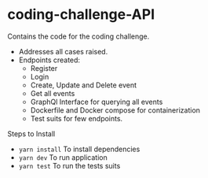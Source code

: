 # coding-challenge-API

Contains the code for the coding challenge.

- Addresses all cases raised.
- Endpoints created:
  - Register
  - Login
  - Create, Update and Delete event
  - Get all events
  - GraphQl Interface for querying all events
  - Dockerfile and Docker compose for containerization
  - Test suits for few endpoints.
 

Steps to Install

- `yarn install` To install dependencies
- `yarn dev` To run application
- `yarn test` To run the tests suits
